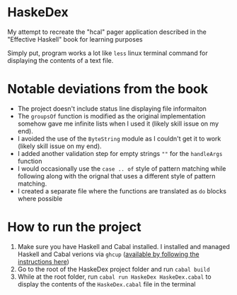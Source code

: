 # HaskeDex

My attempt to recreate the "hcal" pager application described in the "Effective Haskell" book for learning purposes

Simply put, program works a lot like `less` linux terminal command for displaying the contents of a text file.

# Notable deviations from the book

- The project doesn't include status line displaying file informaiton
- The `groupsOf` function is modified as the original implementation somehow gave me infinite lists when I used it (likely skill issue on my end).
- I avoided the use of the `ByteString` module as I couldn't get it to work (likely skill issue on my end).
- I added another validation step for empty strings `""` for the `handleArgs` function
- I would occasionally use the `case .. of` style of pattern matching while following along with the orignal that uses a different style of pattern matching.
- I created a separate file where the functions are translated as `do` blocks where possible

# How to run the project

1. Make sure you have Haskell and Cabal installed. I installed and managed Haskell and Cabal verions via `ghcup` ([available by following the instructions here](https://www.haskell.org/ghcup/#))
2. Go to the root of the HaskeDex project folder and run `cabal build`
3. While at the root folder, run `cabal run HaskeDex HaskeDex.cabal` to display the contents of the `HaskeDex.cabal` file in the terminal
